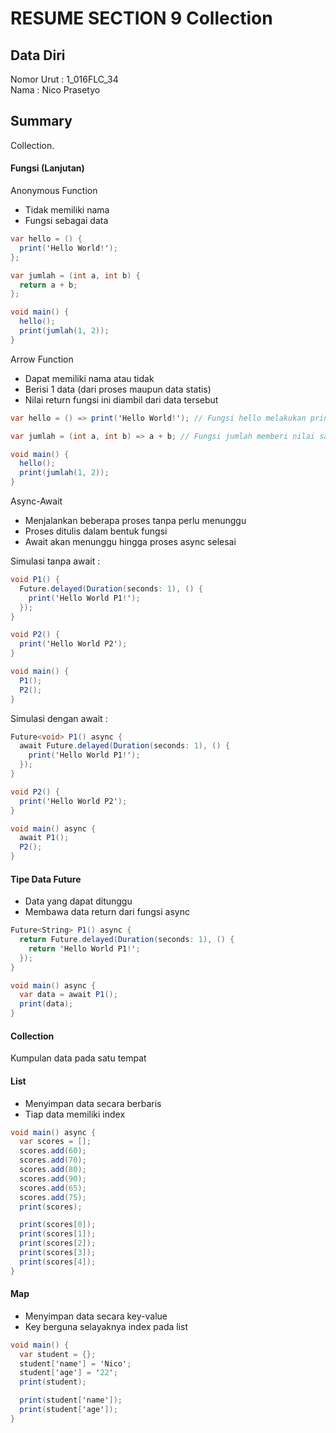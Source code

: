 # RESUME SECTION 9 Collection

## Data Diri
Nomor Urut  : 1_016FLC_34 <br>
Nama        : Nico Prasetyo

## Summary
Collection.

#### Fungsi (Lanjutan)

Anonymous Function
- Tidak memiliki nama
- Fungsi sebagai data

```cs
var hello = () {
  print('Hello World!');
};

var jumlah = (int a, int b) {
  return a + b;
};

void main() {
  hello();
  print(jumlah(1, 2));
}
```

Arrow Function
- Dapat memiliki nama atau tidak
- Berisi 1 data (dari proses maupun data statis)
- Nilai return fungsi ini diambil dari data tersebut

```cs
var hello = () => print('Hello World!'); // Fungsi hello melakukan print didalamnya

var jumlah = (int a, int b) => a + b; // Fungsi jumlah memberi nilai saat dijalankan sehingga dapat dilakukan print

void main() {
  hello();
  print(jumlah(1, 2));
}
```

Async-Await
- Menjalankan beberapa proses tanpa perlu menunggu
- Proses ditulis dalam bentuk fungsi
- Await akan menunggu hingga proses async selesai

Simulasi tanpa await :
```cs
void P1() {
  Future.delayed(Duration(seconds: 1), () {
    print('Hello World P1!');
  });
}

void P2() {
  print('Hello World P2');
}

void main() {
  P1();
  P2();
}
```
Simulasi dengan await :
```cs
Future<void> P1() async {
  await Future.delayed(Duration(seconds: 1), () {
    print('Hello World P1!');
  });
}

void P2() {
  print('Hello World P2');
}

void main() async {
  await P1();
  P2();
}
```

#### Tipe Data Future
- Data yang dapat ditunggu
- Membawa data return dari fungsi async 

```cs
Future<String> P1() async {
  return Future.delayed(Duration(seconds: 1), () {
    return 'Hello World P1!';
  });
}

void main() async {
  var data = await P1();
  print(data);
}
```

#### Collection
Kumpulan data pada satu tempat

#### List 
- Menyimpan data secara berbaris
- Tiap data memiliki index

```cs
void main() async {
  var scores = [];
  scores.add(60);
  scores.add(70);
  scores.add(80);
  scores.add(90);
  scores.add(65);
  scores.add(75);
  print(scores);

  print(scores[0]);
  print(scores[1]);
  print(scores[2]);
  print(scores[3]);
  print(scores[4]);
}
```

#### Map
- Menyimpan data secara key-value 
- Key berguna selayaknya index pada list 

```cs
void main() {
  var student = {};
  student['name'] = 'Nico';
  student['age'] = '22';
  print(student);

  print(student['name']);
  print(student['age']);
}
```